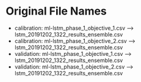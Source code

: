 # Original File Names

* calibration: ml-lstm_phase_1_objective_1.csv   --> lstm_20191202_1322_results_ensemble.csv
* calibration: ml-lstm_phase_1_objective_2.csv   --> lstm_20191202_1322_results_ensemble.csv
* validation:  ml-lstm_phase_1_objective_1.csv   --> lstm_20191202_1322_results_ensemble.csv
* validation:  ml-lstm_phase_1_objective_2.csv   --> lstm_20191202_1322_results_ensemble.csv

